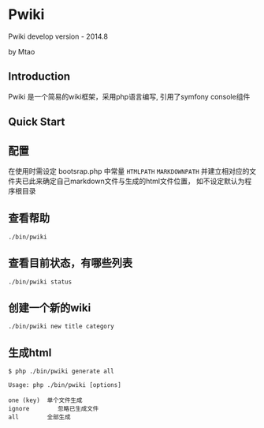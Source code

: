 Pwiki
============

Pwiki develop version - 2014.8

by Mtao 

Introduction
-------------------

Pwiki 是一个简易的wiki框架，采用php语言编写, 引用了symfony console组件

Quick Start
-------------------


配置
-----------
在使用时需设定 bootsrap.php 中常量 `HTMLPATH` `MARKDOWNPATH` 
并建立相对应的文件夹已此来确定自己markdown文件与生成的html文件位置，
如不设定默认为程序根目录

查看帮助
-----------

```shell
./bin/pwiki
```

查看目前状态，有哪些列表
-----------

```shell
./bin/pwiki status 
```

创建一个新的wiki
-----------

```shell
./bin/pwiki new title category
```

生成html
-----------

```shell
$ php ./bin/pwiki generate all

Usage: php ./bin/pwiki [options]

one (key)  单个文件生成
ignore        忽略已生成文件
all        全部生成
```
